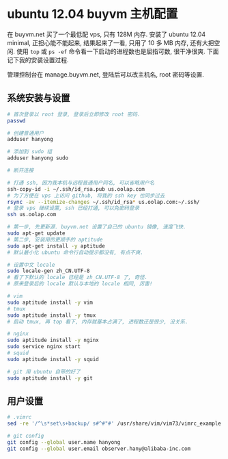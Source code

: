 ubuntu 12.04 buyvm 主机配置
===

在 buyvm.net 买了一个最低配 vps, 只有 128M 内存. 
安装了 ubuntu 12.04 minimal, 正担心能不能起来, 
结果起来了一看, 只用了 10 多 MB 内存, 还有大把空闲.
使用 `top` 或 `ps -ef` 命令看一下启动的进程数也是屈指可数, 很干净很爽.
下面记下我的安装设置过程.

管理控制台在 manage.buyvm.net, 登陆后可以改主机名, root 密码等设置.

## 系统安装与设置

```sh
# 首次登录以 root 登录, 登录后立即修改 root 密码.
passwd

# 创建普通用户
adduser hanyong

# 添加到 sudo 组
adduser hanyong sudo

# 断开连接
```

```sh
# 打通 ssh, 因为我本机与远程普通用户同名, 可以省略用户名
ssh-copy-id -i ~/.ssh/id_rsa.pub us.oolap.com
# 为了方便在 vps 上访问 github, 将我的 ssh key 也同步过去
rsync -av --itemize-changes ~/.ssh/id_rsa* us.oolap.com:~/.ssh/
# 登录 vps 继续设置, ssh 已经打通, 可以免密码登录
ssh us.oolap.com
```

```sh
# 第一步, 先更新源. buyvm.net 设置了自己的 ubuntu 镜像, 速度飞快.
sudo apt-get update
# 第二步, 安装用的更顺手的 aptitude
sudo apt-get install -y aptitude
# 默认最小化 ubuntu 命令行自动提示都没有, 有点不爽.

# 设置中文 locale
sudo locale-gen zh_CN.UTF-8
# 看了下默认的 locale 已经是 zh_CN.UTF-8 了, 奇怪.
# 原来登录后的 locale 默认与本地的 locale 相同, 厉害!

# vim
sudo aptitude install -y vim
# tmux
sudo aptitude install -y tmux
# 启动 tmux, 再 top 看下, 内存就基本占满了, 进程数还是很少, 没关系.

# nginx
sudo aptitude install -y nginx
sudo service nginx start
# squid
sudo aptitude install -y squid

# git 用 ubuntu 自带的好了
sudo aptitude install -y git
```

## 用户设置

```sh
# .vimrc
sed -re '/^\s*set\s+backup/ s#^#"#' /usr/share/vim/vim73/vimrc_example.vim > ~/.vimrc

# git config
git config --global user.name hanyong
git config --global user.email observer.hany@alibaba-inc.com
```

